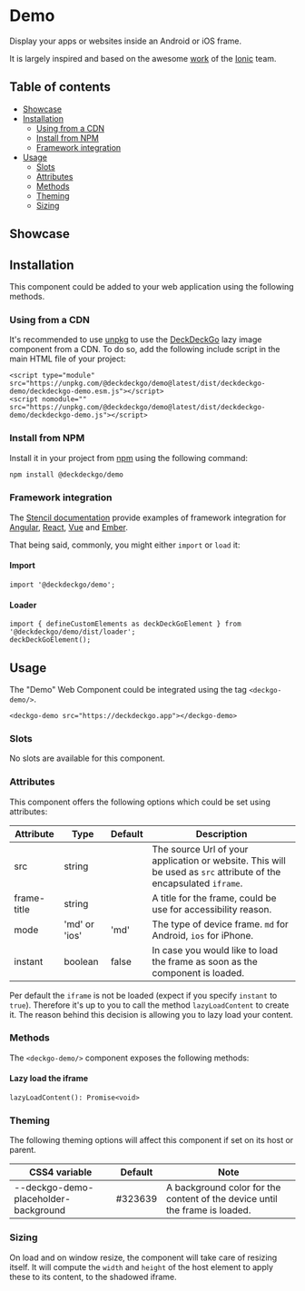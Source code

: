 # Demo

Display your apps or websites inside an Android or iOS frame.

It is largely inspired and based on the awesome [work](https://github.com/ionic-team/ionic-docs/tree/c5a624ac35d5285b871e7d8513d3849bdea63271/src/components/demo) of the [Ionic](https://ionicframework.com/) team.

## Table of contents

- [Showcase](#app-components-demo-showcase)
- [Installation](#app-components-demo-installation)
  - [Using from a CDN](#app-components-demo-from-a-cdn)
  - [Install from NPM](#app-components-demo-from-npm)
  - [Framework integration](#app-components-demo-framework-integration)
- [Usage](#app-components-demo-usage)
  - [Slots](#app-components-demo-slots)
  - [Attributes](#app-components-demo-attributes)
  - [Methods](#app-components-demo-methods)
  - [Theming](#app-components-demo-theming)
  - [Sizing](#app-components-demo-sizing)

## Showcase

<div style={{position: 'relative'}}>
  <deckgo-demo style={{'width': '304px', 'height': '704px'}} src="https://deckdeckgo.com" instant={true}>
  </deckgo-demo>
</div>

## Installation

This component could be added to your web application using the following methods.

### Using from a CDN

It's recommended to use [unpkg](https://unpkg.com/) to use the [DeckDeckGo] lazy image component from a CDN. To do so, add the following include script in the main HTML file of your project:

```
<script type="module" src="https://unpkg.com/@deckdeckgo/demo@latest/dist/deckdeckgo-demo/deckdeckgo-demo.esm.js"></script>
<script nomodule="" src="https://unpkg.com/@deckdeckgo/demo@latest/dist/deckdeckgo-demo/deckdeckgo-demo.js"></script>
```

### Install from NPM

Install it in your project from [npm](https://www.npmjs.com/package/@deckdeckgo/qrcode) using the following command:

```bash
npm install @deckdeckgo/demo
```

### Framework integration

The [Stencil documentation](https://stenciljs.com/docs/overview) provide examples of framework integration for [Angular](https://stenciljs.com/docs/angular), [React](https://stenciljs.com/docs/react), [Vue](https://stenciljs.com/docs/vue) and [Ember](https://stenciljs.com/docs/ember).

That being said, commonly, you might either `import` or `load` it:

#### Import

```
import '@deckdeckgo/demo';
```

#### Loader

```
import { defineCustomElements as deckDeckGoElement } from '@deckdeckgo/demo/dist/loader';
deckDeckGoElement();
```

## Usage

The "Demo" Web Component could be integrated using the tag `<deckgo-demo/>`.

```
<deckgo-demo src="https://deckdeckgo.app"></deckgo-demo>
```

### Slots

No slots are available for this component.

### Attributes

This component offers the following options which could be set using attributes:

| Attribute   | Type          | Default | Description                                                                                                       |
| ----------- | ------------- | ------- | ----------------------------------------------------------------------------------------------------------------- |
| src         | string        |         | The source Url of your application or website. This will be used as `src` attribute of the encapsulated `iframe`. |
| frame-title | string        |         | A title for the frame, could be use for accessibility reason.                                                     |
| mode        | 'md' or 'ios' | 'md'    | The type of device frame. `md` for Android, `ios` for iPhone.                                                     |
| instant     | boolean       | false   | In case you would like to load the frame as soon as the component is loaded.                                      |

Per default the `iframe` is not be loaded (expect if you specify `instant` to `true`). Therefore it's up to you to call the method `lazyLoadContent` to create it. The reason behind this decision is allowing you to lazy load your content.

### Methods

The `<deckgo-demo/>` component exposes the following methods:

#### Lazy load the iframe

```
lazyLoadContent(): Promise<void>
```

### Theming

The following theming options will affect this component if set on its host or parent.

| CSS4 variable                        | Default | Note                                                                        |
| ------------------------------------ | ------- | --------------------------------------------------------------------------- |
| --deckgo-demo-placeholder-background | #323639 | A background color for the content of the device until the frame is loaded. |

### Sizing

On load and on window resize, the component will take care of resizing itself. It will compute the `width` and `height` of the host element to apply these to its content, to the shadowed iframe.

[deckdeckgo]: https://deckdeckgo.com
